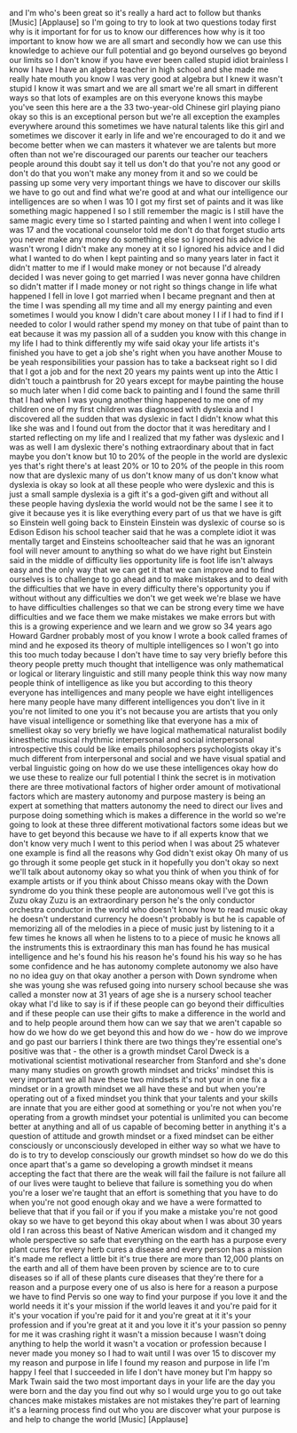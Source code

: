 
and I&#39;m who&#39;s been great so it&#39;s really
a hard act to follow but thanks
[Music]
[Applause]
so I&#39;m going to try to look at two
questions today first why is it
important for for us to know our
differences how why is it too important
to know how we are all smart and
secondly how we can use this knowledge
to achieve our full potential and go
beyond ourselves go beyond our limits so
I don&#39;t know if you have ever been
called stupid idiot
brainless I know I have I have an
algebra teacher in high school and she
made me really hate mouth you know I was
very good at algebra but I knew it
wasn&#39;t stupid I know it was smart and we
are all smart we&#39;re all smart in
different ways so that lots of examples
are on this everyone knows this maybe
you&#39;ve seen this here are a the 33
two-year-old Chinese girl playing piano
okay so this is an exceptional person
but we&#39;re all exception the examples
everywhere around this sometimes we have
natural talents like this girl and
sometimes we discover it early in life
and we&#39;re encouraged to do it and we
become better when we can masters it
whatever we are talents but more often
than not we&#39;re discouraged our parents
our teacher our teachers people around
this doubt say it tell us don&#39;t do that
you&#39;re not any good or don&#39;t do that you
won&#39;t make any money from it and so we
could be passing up some very very
important things we have to discover our
skills we have to go out and find what
we&#39;re good at
and what our intelligence our
intelligences are so when I was 10 I got
my first set of paints and it was like
something magic happened I so I still
remember the magic is I still have the
same magic every time so I started
painting and when I went into college
I was 17 and the vocational counselor
told me don&#39;t do that forget studio arts
you never make any money do something
else so I ignored his advice he wasn&#39;t
wrong I didn&#39;t make any money at it so I
ignored his advice and I did what I
wanted to do when I kept painting and so
many years later in fact it didn&#39;t
matter to me if I would make money or
not because I&#39;d already decided I was
never going to get married I was never
gonna have children so didn&#39;t matter if
I made money or not right so things
change in life what happened I fell in
love I got married when I became
pregnant and then at the time I was
spending all my time and all my energy
painting and even sometimes I would you
know I didn&#39;t care about money I I if I
had to find if I needed to color I would
rather spend my money on that tube of
paint than to eat because it was my
passion all of a sudden you know with
this change in my life I had to think
differently
my wife said okay your life artists it&#39;s
finished you have to get a job she&#39;s
right when you have another Mouse to be
yeah
responsibilities your passion has to
take a backseat right so I did that I
got a job and for the next 20 years my
paints went up into the Attic I didn&#39;t
touch a paintbrush for 20 years
except for maybe painting the house so
much later when I did come back to
painting and I found the same thrill
that I had when I was young another
thing happened to me one of my children
one of my first children was diagnosed
with dyslexia and I discovered all the
sudden that was dyslexic in fact I
didn&#39;t know what this like she was and I
found out from the doctor that it was
hereditary and I started reflecting on
my life and I realized that my father
was dyslexic and I was as well I am
dyslexic there&#39;s nothing extraordinary
about that in fact maybe you don&#39;t know
but 10 to 20% of the people in the world
are dyslexic yes that&#39;s right there&#39;s at
least 20% or 10 to 20% of the people in
this room now that are dyslexic many of
us don&#39;t know many of us don&#39;t know what
dyslexia is okay so look at all these
people who were dyslexic and this is
just a small sample dyslexia is a gift
it&#39;s a god-given gift and without all
these people having dyslexia the world
would not be the same I see it to give
it because yes it is like everything
every part of us that we have is gift so
Einstein well going back to Einstein
Einstein was dyslexic of course so is
Edison Edison his school teacher said
that he was a complete idiot
it was mentally
target and Einsteins schoolteacher said
that he was an ignorant fool will never
amount to anything so what do we have
right but Einstein said in the middle of
difficulty lies opportunity life is foot
life isn&#39;t always easy and the only way
that we can get it that we can improve
and to find ourselves is to challenge to
go ahead and to make mistakes and to
deal with the difficulties that we have
in every difficulty there&#39;s opportunity
you if without without any difficulties
we don&#39;t we get week we&#39;re blase we have
to have difficulties challenges so that
we can be strong every time we have
difficulties and we face them we make
mistakes we make errors but with this is
a growing experience and we learn and we
grow so 34 years ago Howard Gardner
probably most of you know I wrote a book
called frames of mind and he exposed its
theory of multiple intelligences so I
won&#39;t go into this too much today
because I don&#39;t have time to say very
briefly before this theory people pretty
much thought that intelligence was only
mathematical or logical or literary
linguistic and still many people think
this way now many people think of
intelligence as
like you but according to this theory
everyone has intelligences and many
people we have eight intelligences here
many people have many different
intelligences you don&#39;t live in it
you&#39;re not limited to one you it&#39;s not
because you are artists that you only
have visual intelligence or something
like that everyone has a mix of
smelliest okay so very briefly we have
logical mathematical naturalist bodily
kinesthetic musical rhythmic
interpersonal and social interpersonal
introspective this could be like emails
philosophers psychologists okay it&#39;s
much different from interpersonal and
social and we have visual spatial and
verbal linguistic going on how do we use
these intelligences okay how do we use
these to realize our full potential I
think the secret is in motivation there
are three motivational factors of higher
order amount of motivational factors
which are mastery autonomy and purpose
mastery is being an expert at something
that matters autonomy the need to direct
our lives and purpose doing something
which is makes a difference in the world
so we&#39;re going to look at these three
different motivational factors some
ideas but we have to get beyond this
because we have to if all experts know
that we don&#39;t know very much I went to
this period when I was about 25
whatever one example is find all the
reasons why God didn&#39;t exist okay Oh
many of us go through it some people get
stuck in it hopefully you don&#39;t okay so
next we&#39;ll talk about autonomy okay so
what you think of when you think of for
example artists or if you think about
Chisso means okay with the Down syndrome
do you think these people are autonomous
well I&#39;ve got this is Zuzu okay Zuzu is
an extraordinary person he&#39;s the only
conductor orchestra conductor in the
world who doesn&#39;t know how to read music
okay he doesn&#39;t understand currency
he doesn&#39;t probably is but he is capable
of memorizing all of the melodies in a
piece of music just by listening to it a
few times he knows all when he listens
to to a piece of music he knows all the
instruments this is extraordinary
this man has found he has musical
intelligence and he&#39;s found his his
reason he&#39;s found his his way so he has
some confidence and he has autonomy
complete autonomy we also have no no
idea guy on that okay another a person
with Down syndrome when she was young
she was refused going into nursery
school because she was called a monster
now at 31 years of age she is a nursery
school teacher okay what I&#39;d like to say
is if if these people can go beyond
their difficulties and if these people
can use their gifts to make a difference
in the world and and to help people
around them how can we say that we
aren&#39;t capable so how do we how do we
get beyond this and how do we - how do
we improve and go past our barriers I
think there are two things they&#39;re
essential one&#39;s positive was that - the
other is a growth mindset Carol Dweck is
a motivational scientist motivational
researcher from Stanford and she&#39;s done
many many studies on growth growth
mindset and tricks&#39; mindset this is very
important we all have these two mindsets
it&#39;s not your in one fix a mindset or in
a growth mindset we all have these and
but when you&#39;re operating out of a fixed
mindset you think that your talents and
your skills are innate that you are
either good at something or you&#39;re not
when you&#39;re operating from a growth
mindset your potential is unlimited you
can become better at anything and all of
us capable of becoming better in
anything it&#39;s a question of attitude and
growth mindset or a fixed mindset can be
either consciously or unconsciously
developed in either way so what we have
to do is to try to develop consciously
our growth mindset so how do we do this
once apart that&#39;s a game so developing a
growth mindset it means accepting the
fact that there are the weak will fail
the failure is not failure all of our
lives were taught to believe that
failure is something you do when you&#39;re
a loser
we&#39;re taught that an effort is something
that you have to do when you&#39;re not good
enough okay
and we have a were formatted to believe
that that if you fail or if you if you
make a mistake you&#39;re not good okay
so we have to get beyond this okay about
when I was about 30 years old I ran
across this beast of Native American
wisdom and it changed my whole
perspective so safe that everything on
the earth has a purpose every plant
cures for every herb cures a disease and
every person has a mission it&#39;s made me
reflect a little bit it&#39;s true there are
more than 12,000 plants on the earth and
all of them have been proven by science
are to to cure diseases so if all of
these plants cure diseases that they&#39;re
there for a reason and a purpose every
one of us also is here for a reason a
purpose we have to find
Pervis so one way to find your purpose
if you love it and the world needs it
it&#39;s your mission if the world leaves it
and you&#39;re paid for it
it&#39;s your vocation if you&#39;re paid for it
and you&#39;re great at it it&#39;s your
profession and if you&#39;re great at it
and you love it it&#39;s your passion so
penny for me it was crashing right it
wasn&#39;t a mission because I wasn&#39;t doing
anything to help the world it wasn&#39;t a
vocation or profession because I never
made you money so I had to wait until I
was over 15 to discover my my reason and
purpose in life I found my reason and
purpose in life I&#39;m happy I feel that I
succeeded in life I don&#39;t have money but
I&#39;m happy so Mark Twain said the two
most important days in your life are the
day you were born and the day you find
out why so I would urge you to go out
take chances make mistakes mistakes are
not mistakes they&#39;re part of learning
it&#39;s a learning process find out who you
are discover what your purpose is and
help to change the world
[Music]
[Applause]
